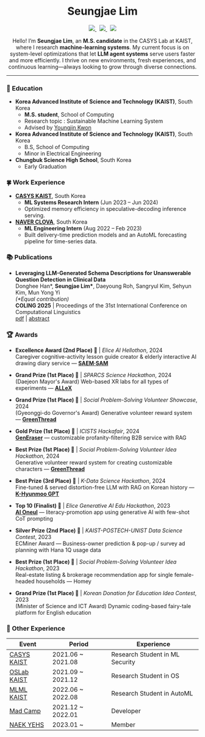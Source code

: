 <div align="center">

  # Seungjae Lim

  <p align="center">
    <a href="https://linkedin.com/in/seungjaelim">
      <img src="https://img.shields.io/badge/LinkedIn-0A66C2?style=flat-square&logo=LinkedIn&logoColor=white&link=https://linkedin.com/in/seungjaelim"/>
    </a>&nbsp
    <a href="mailto:seungjaelim@kaist.ac.kr">
      <img src="https://img.shields.io/badge/seungjaelim@kaist.ac.kr-005AAA?style=flat-square&logo=Kongregate&logoColor=white&link=seungjaelim@kaist.ac.kr"/>
    </a>&nbsp
    <a href="mailto:sjlim@casys.kaist.ac.kr">
      <img src="https://img.shields.io/badge/sjlim@casys.kaist.ac.kr-D14836?style=flat-square&logo=Gmail&logoColor=white&link=mailto:sjlim@casys.kaist.ac.kr"/>
    </a>
  </p>

  Hello! I’m **Seungjae Lim**, an **M.S. candidate** in the CASYS Lab at KAIST, where I research **machine-learning systems**.
My current focus is on system-level optimizations that let **LLM agent systems** serve users faster and more efficiently.
I thrive on new environments, fresh experiences, and continuous learning—always looking to grow through diverse connections.

</div>
 

---

### 🏫 Education
- **Korea Advanced Institute of Science and Technology (KAIST)**, South Korea
  - **M.S. student**, School of Computing
  - Research topic : Sustainable Machine Learning System
  - Advised by [Youngjin Kwon](https://sites.google.com/view/yjkwon/home)
- **Korea Advanced Institute of Science and Technology (KAIST)**, South Korea
  - B.S, School of Computing
  - Minor in Electrical Engineering
- **Chungbuk Science High School**, South Korea
  - Early Graduation

### 🍀 Work Experience
- **[CASYS KAIST](https://casyslab.kaist.ac.kr/)**, South Korea  
  - **ML Systems Research Intern** (Jun 2023 – Jun 2024)  
  - Optimized memory efficiency in speculative-decoding inference serving.
- **[NAVER CLOVA](https://navercorp.com)**, South Korea  
  - **ML Engineering Intern** (Aug 2022 – Feb 2023)  
  - Built delivery-time prediction models and an AutoML forecasting pipeline for time-series data.

### 📚 Publications

- **Leveraging LLM-Generated Schema Descriptions for Unanswerable Question Detection in Clinical Data**  
  Donghee Han*, **Seungjae Lim\***, Daeyoung Roh, Sangryul Kim, Sehyun Kim, Mun Yong Yi  
  *(\*Equal contribution)*  
  **COLING 2025** | Proceedings of the 31st International Conference on Computational Linguistics  
  [pdf](https://aclanthology.org/2025.coling-main.706.pdf) | [abstract](https://aclanthology.org/2025.coling-main.706/)  


### 🏆 Awards

- **Excellence Award (2nd Place) 🥈** | *Elice AI Hellothon*, 2024  
  Caregiver cognitive-activity lesson guide creator & elderly interactive AI drawing diary service — **[SAEM·SAM](https://github.com/SeungjaeLim/SaemSam)**

- **Grand Prize (1st Place) 🥇** | *SPARCS Science Hackathon*, 2024  
  (Daejeon Mayor's Award) Web-based XR labs for all types of experiments — **[ALLeX](https://github.com/SeungjaeLim/ALLeX)**

- **Grand Prize (1st Place) 🥇** | *Social Problem-Solving Volunteer Showcase*, 2024  
  (Gyeonggi-do Governor's Award) Generative volunteer reward system — **[GreenThread](https://github.com/SeungjaeLim/GreenThread)**

- **Gold Prize (1st Place) 🥇** | *ICISTS Hackafair*, 2024  
  **[GenEraser](https://github.com/SeungjaeLim/GenEraser)** — customizable profanity-filtering B2B service with RAG

- **Best Prize (1st Place) 🥇** | *Social Problem-Solving Volunteer Idea Hackathon*, 2024  
  Generative volunteer reward system for creating customizable characters — **[GreenThread](https://github.com/SeungjaeLim/GreenThread)**

- **Best Prize (3rd Place) 🥉** | *K-Data Science Hackathon*, 2024  
  Fine-tuned & served distortion-free LLM with RAG on Korean history — **[K-Hyunmoo GPT](https://github.com/SeungjaeLim/K-HyunmooGPT)**

- **Top 10 (Finalist) 🏅** | *Elice Generative AI Edu Hackathon*, 2023  
  **[AI Oneul](https://github.com/SeungjaeLim/AIOneul-LLMEngine)** — literacy-promotion app using generative AI with few-shot CoT prompting

- **Silver Prize (2nd Place) 🥈** | *KAIST-POSTECH-UNIST Data Science Contest*, 2023  
  ECMiner Award — Business-owner prediction & pop-up / survey ad planning with Hana 1Q usage data

- **Best Prize (1st Place) 🥇** | *Social Problem-Solving Volunteer Idea Hackathon*, 2023  
  Real-estate listing & brokerage recommendation app for single female-headed households — Homey

- **Grand Prize (1st Place) 🥇** | *Korean Donation for Education Idea Contest*, 2023  
  (Minister of Science and ICT Award) Dynamic coding-based fairy-tale platform for English education


### 🐣 Other Experience
| Event | Period | Experience |
| --- | --- | --- |
| [CASYS KAIST](https://casyslab.kaist.ac.kr/) | 2021.06 ~ 2021.08 | Research Student in ML Security |
| [OSLab KAIST](https://oslab.kaist.ac.kr/) | 2021.09 ~ 2021.12 | Research Student in OS |
| [MLML KAIST](https://mlml.kaist.ac.kr/) | 2022.06 ~ 2022.08 | Research Student in AutoML |
| [Mad Camp](https://madcamp.io/) | 2021.12 ~ 2022.01 | Developer |
| [NAEK YEHS](https://www.yehs.or.kr/) | 2023.01 ~ | Member |
<!--
### ✏️ Tech Stack

**Confident**
<br>
<img src="https://img.shields.io/badge/PyTorch-EE4C2C?style=flat-square&logo=PyTorch&logoColor=white">
<img src="https://img.shields.io/badge/C-A8B9CC?style=flat-square&logo=C&logoColor=white"/>
<img src="https://img.shields.io/badge/C++-00599C?style=flat-square&logo=C%2B%2B&logoColor=white"/>
<img src="https://img.shields.io/badge/Python-3766AB?style=flat-square&logo=Python&logoColor=white"/>
<br>
<img src="https://img.shields.io/badge/Node.js-339933?style=flat-square&logo=Node.js&logoColor=white"/>
<img src="https://img.shields.io/badge/MySQL-000000?style=flat-square&logo=MySQL&logoColor=white"/>
<img src="https://img.shields.io/badge/express-000000?style=flat-square&logo=express&logoColor=white">

**Have worked on a project**
<br>
<img src="https://img.shields.io/badge/Java-ED8B00?style=flat-square&logo=Jameson&logoColor=white"/>
<img src="https://img.shields.io/badge/JavaScript-F7DF1E?style=flat-square&logo=JavaScript&logoColor=white"/>
<img src="https://img.shields.io/badge/HTML5-%23E34F26.svg?style=flat-square&logo=html5&logoColor=white"/>
<img src="https://img.shields.io/badge/CSS3-%231572B6.svg?style=flat-square&logo=css3&logoColor=white"/>
<img src="https://img.shields.io/badge/scala-DC322F?style=flat-square&logo=Scala&logoColor=white"/>
<br>
<img src="https://img.shields.io/badge/Verilog-19328B?style=flat-square&logo=V&logoColor=white"/>
<img src="https://img.shields.io/badge/MATLAB-F79456?style=flat-square&logo=Monster&logoColor=white"/>
<img src="https://img.shields.io/badge/Android-3DDC84?style=flat-square&logo=Android&logoColor=white"/>
<img src="https://img.shields.io/badge/react-61DAFB?style=flat-square&logo=react&logoColor=black">
<img src="https://img.shields.io/badge/TensorFlow-FF6F00?style=flat-square&logo=TensorFlow&logoColor=white">

**Have ever used**
<br>
<img src="https://img.shields.io/badge/Kotlin-7F52FF?style=flat-square&logo=Kotlin&logoColor=white"/>
<img src="https://img.shields.io/badge/Assembly-007AAC?style=flat-square&logo=AssemblyScript&logoColor=white"/>
<img src="https://img.shields.io/badge/Go-00ADD8?style=flat-square&logo=Go&logoColor=white"/>
<img src="https://img.shields.io/badge/Dart-0175C2?style=flat-square&logo=Dart&logoColor=white"/>
<img src="https://img.shields.io/badge/Flutter-02569B?style=flat-square&logo=Flutter&logoColor=white">
<br>-->

